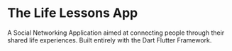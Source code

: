 # The Life Lessons App

A Social Networking Application aimed at connecting people through their shared life experiences. Built entirely with the Dart Flutter Framework. 
